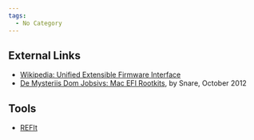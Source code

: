 ```yaml
---
tags:
  - No Category
---
```

## External Links

- [Wikipedia: Unified Extensible Firmware
  Interface](http://en.wikipedia.org/wiki/Unified_Extensible_Firmware_Interface)
- [De Mysteriis Dom Jobsivs: Mac EFI
  Rootkits](http://ho.ax/downloads/De_Mysteriis_Dom_Jobsivs_Ruxcon.pdf),
  by Snare, October 2012

## Tools

- [REFIt](refit.md)